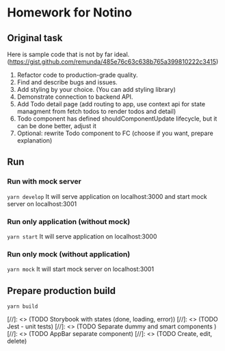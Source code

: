 # Homework for Notino
## Original task
Here is sample code that is not by far ideal.
(https://gist.github.com/remunda/485e76c63c638b765a399810222c3415)

1. Refactor code to production-grade quality.
2. Find and describe bugs and issues.
3. Add styling by your choice. (You can add styling library)
4. Demonstrate connection to backend API.
5. Add Todo detail page (add routing to app, use context api for state managment from fetch todos to render todos and detail)
6. Todo component has defined shouldComponentUpdate lifecycle, but it can be done better, adjust it
7. Optional: rewrite Todo component to FC (choose if you want, prepare explanation)

## Run
### Run with mock server
`yarn develop`
It will serve application on localhost:3000 and start mock server on localhost:3001
### Run only application (without mock)
`yarn start`
It will serve application on localhost:3000
### Run only mock (without application)
`yarn mock`
It will start mock server on localhost:3001

## Prepare production build
`yarn build`

[//]: <> (TODO Storybook with states (done, loading, error))
[//]: <> (TODO Jest - unit tests)
[//]: <> (TODO Separate dummy and smart components )
[//]: <> (TODO AppBar separate component)
[//]: <> (TODO Create, edit, delete)
